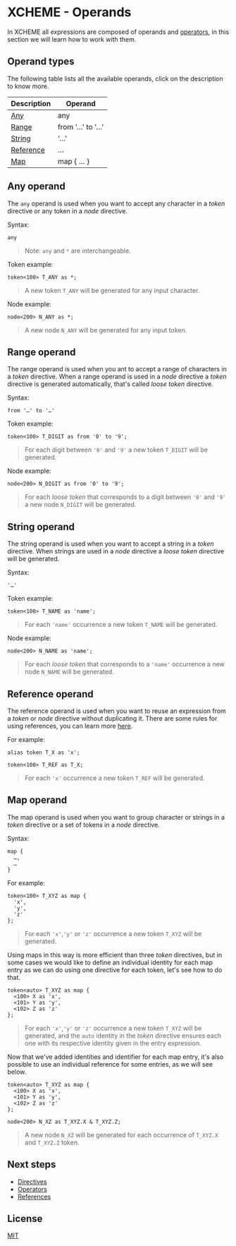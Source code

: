 # XCHEME - Operands

In XCHEME all expressions are composed of operands and [operators](./operators.md), in this section we will learn how to work with them.

## Operand types

The following table lists all the available operands, click on the description to know more.

| Description                     | Operand         |
| ------------------------------- | --------------- |
| [Any](#any-operand)             | any             |
| [Range](#range-operand)         | from '…' to '…' |
| [String](#string-operand)       | '…'             |
| [Reference](#reference-operand) | …               |
| [Map](#map-operand)             | map { … }       |

## Any operand

The `any` operand is used when you want to accept any character in a _token_ directive or any token in a _node_ directive.

Syntax:

```xcm
any
```

> Note: `any` and `*` are interchangeable.

Token example:

```xcm
token<100> T_ANY as *;
```

> A new token `T_ANY` will be generated for any input character.

Node example:

```xcm
node<200> N_ANY as *;
```

> A new node `N_ANY` will be generated for any input token.

## Range operand

The range operand is used when you ant to accept a range of characters in a _token_ directive. When a range operand is used in a _node_ directive a _token_ directive is generated automatically, that's called _loose token_ directive.

Syntax:

```xcm
from '…' to '…'
```

Token example:

```xcm
token<100> T_DIGIT as from '0' to '9';
```

> For each digit between `'0'` and `'9'` a new token `T_DIGIT` will be generated.

Node example:

```xcm
node<200> N_DIGIT as from '0' to '9';
```

> For each _loose token_ that corresponds to a digit between `'0'` and `'9'` a new node `N_DIGIT` will be generated.

## String operand

The string operand is used when you want to accept a string in a _token_ directive. When strings are used in a _node_ directive a _loose token_ directive will be generated.

Syntax:

```xcm
'…'
```

Token example:

```xcm
token<100> T_NAME as 'name';
```

> For each `'name'` occurrence a new token `T_NAME` will be generated.

Node example:

```xcm
node<200> N_NAME as 'name';
```

> For each _loose token_ that corresponds to a `'name'` occurrence a new node `N_NAME` will be generated.

## Reference operand

The reference operand is used when you want to reuse an expression from a _token_ or _node_ directive without duplicating it. There are some rules for using references, you can learn more [here](./references.md).

For example:

```xcm
alias token T_X as 'x';

token<100> T_REF as T_X;
```

> For each `'x'` occurrence a new token `T_REF` will be generated.

## Map operand

The map operand is used when you want to group character or strings in a _token_ directive or a set of tokens in a _node_ directive.

Syntax:

```xcm
map {
  …,
  …
}
```

For example:

```xcm
token<100> T_XYZ as map {
  'x',
  'y',
  'z'
};
```

> For each `'x'`,`'y'` or `'z'` occurrence a new token `T_XYZ` will be generated.

Using maps in this way is more efficient than three _token_ directives, but in some cases we would like to define an individual identity for each map entry as we can do using one directive for each token, let's see how to do that.

```xcm
token<auto> T_XYZ as map {
  <100> X as 'x',
  <101> Y as 'y',
  <102> Z as 'z'
};
```

> For each `'x'`,`'y'` or `'z'` occurrence a new token `T_XYZ` will be generated, and the `auto` identity in the _token_ directive ensures each one with its respective identity given in the entry expression.

Now that we've added identities and identifier for each map entry, it's also possible to use an individual reference for some entries, as we will see below.

```xcm
token<auto> T_XYZ as map {
  <100> X as 'x',
  <101> Y as 'y',
  <102> Z as 'z'
};

node<200> N_XZ as T_XYZ.X & T_XYZ.Z;
```

> A new node `N_XZ` will be generated for each occurrence of `T_XYZ.X` and `T_XYZ.Z` token.

## Next steps

- [Directives](./directives.md)
- [Operators](./operators.md)
- [References](./references.md)

## License

[MIT](https://balmante.eti.br)
